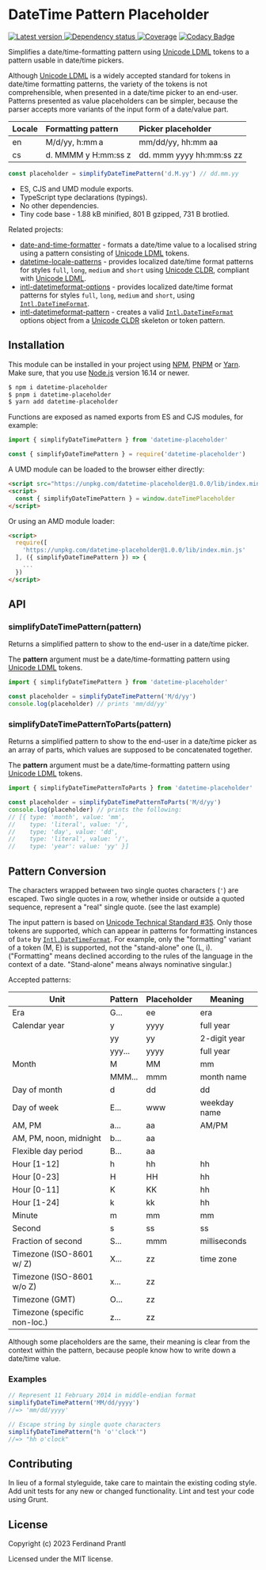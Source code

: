 # DateTime Pattern Placeholder

[![Latest version](https://img.shields.io/npm/v/datetime-placeholder)
 ![Dependency status](https://img.shields.io/librariesio/release/npm/datetime-placeholder)
](https://www.npmjs.com/package/datetime-placeholder)
[![Coverage](https://codecov.io/gh/prantlf/datetime-placeholder/branch/master/graph/badge.svg)](https://codecov.io/gh/prantlf/datetime-placeholder)
[![Codacy Badge](https://api.codacy.com/project/badge/Grade/9f1034029c0747a980cd49f64f16338b)](https://www.codacy.com/app/prantlf/datetime-placeholder?utm_source=github.com&amp;utm_medium=referral&amp;utm_content=prantlf/datetime-placeholder&amp;utm_campaign=Badge_Grade)

Simplifies a date/time-formatting pattern using [Unicode LDML] tokens to a pattern usable in date/time pickers.

Although [Unicode LDML] is a widely accepted standard for tokens in date/time formatting patterns, the variety of the tokens is not comprehensible, when presented in a date/time picker to an end-user. Patterns presented as value placeholders can be simpler, because the parser accepts more variants of the input form of a date/value part.

| Locale | Formatting pattern  | Picker placeholder          |
|:-------|:--------------------|:----------------------------|
| en     | M/d/yy, h:mm a      | mm/dd/yy, hh:mm aa          |
| cs     | d. MMMM y H:mm:ss z | dd. mmm yyyy hh:mm:ss zz    |

```js
const placeholder = simplifyDateTimePattern('d.M.yy') // dd.mm.yy
```

* ES, CJS and UMD module exports.
* TypeScript type declarations (typings).
* No other dependencies.
* Tiny code base - 1.88 kB minified, 801 B gzipped, 731 B brotlied.

Related projects:

* [date-and-time-formatter] - formats a date/time value to a localised string using a pattern consisting of [Unicode LDML] tokens.
* [datetime-locale-patterns] - provides localized date/time format patterns for styles `full`, `long`, `medium` and `short` using [Unicode CLDR], compliant with [Unicode LDML].
* [intl-datetimeformat-options] - provides localized date/time format patterns for styles `full`, `long`, `medium` and `short`, using [`Intl.DateTimeFormat`].
* [intl-datetimeformat-pattern] - creates a valid [`Intl.DateTimeFormat`] options object from a [Unicode CLDR] skeleton or token pattern.

## Installation

This module can be installed in your project using [NPM], [PNPM] or [Yarn]. Make sure, that you use [Node.js] version 16.14 or newer.

```sh
$ npm i datetime-placeholder
$ pnpm i datetime-placeholder
$ yarn add datetime-placeholder
```

Functions are exposed as named exports from ES and CJS modules, for example:

```js
import { simplifyDateTimePattern } from 'datetime-placeholder'
```

```js
const { simplifyDateTimePattern } = require('datetime-placeholder')
```

A UMD module can be loaded to the browser either directly:

```html
<script src="https://unpkg.com/datetime-placeholder@1.0.0/lib/index.min.js"></script>
<script>
  const { simplifyDateTimePattern } = window.dateTimePlaceholder
</script>
```

Or using an AMD module loader:

```html
<script>
  require([
    'https://unpkg.com/datetime-placeholder@1.0.0/lib/index.min.js'
  ], ({ simplifyDateTimePattern }) => {
    ...
  })
</script>
```

## API

### simplifyDateTimePattern(pattern)

Returns a simplified pattern to show to the end-user in a date/time picker.

The **pattern** argument must be a date/time-formatting pattern using [Unicode LDML] tokens.

```js
import { simplifyDateTimePattern } from 'datetime-placeholder'

const placeholder = simplifyDateTimePattern('M/d/yy')
console.log(placeholder) // prints 'mm/dd/yy'
```

### simplifyDateTimePatternToParts(pattern)

Returns a simplified pattern to show to the end-user in a date/time picker as an array of parts, which values are supposed to be concatenated together.

The **pattern** argument must be a date/time-formatting pattern using [Unicode LDML] tokens.

```js
import { simplifyDateTimePatternToParts } from 'datetime-placeholder'

const placeholder = simplifyDateTimePatternToParts('M/d/yy')
console.log(placeholder) // prints the following:
// [{ type: 'month', value: 'mm',
//    type: 'literal', value: '/',
//    type; 'day', value: 'dd',
//    type: 'literal', value: '/',
//    type: 'year': value: 'yy' }]
```

## Pattern Conversion

The characters wrapped between two single quotes characters (`'`) are escaped.
Two single quotes in a row, whether inside or outside a quoted sequence,
represent a "real" single quote. (see the last example)

The input pattern is based on [Unicode Technical Standard #35].
Only those tokens are supported, which can appear in patterns for formatting
instances of `Date` by [`Intl.DateTimeFormat`]. For example, only the "formatting"
variant of a token (M, E) is supported, not the "stand-alone" one (L, i).
("Formatting" means declined according to the rules of the language
 in the context of a date. "Stand-alone" means always nominative singular.)

Accepted patterns:

| Unit                         | Pattern | Placeholder | Meaning      |
|------------------------------|---------|-------------|--------------|
| Era                          | G...    | ee          | era          |
| Calendar year                | y       | yyyy        | full year    |
|                              | yy      | yy          | 2-digit year |
|                              | yyy...  | yyyy        | full year    |
| Month                        | M | MM  | mm          | month number |
|                              | MMM...  | mmm         | month name   |
| Day of month                 | d | dd  | dd          | day number   |
| Day of week                  | E...    | www         | weekday name |
| AM, PM                       | a...    | aa          | AM/PM        |
| AM, PM, noon, midnight       | b...    | aa          |              |
| Flexible day period          | B...    | aa          |              |
| Hour [1-12]                  | h | hh  | hh          | hours        |
| Hour [0-23]                  | H | HH  | hh          |              |
| Hour [0-11]                  | K | KK  | hh          |              |
| Hour [1-24]                  | k | kk  | hh          |              |
| Minute                       | m | mm  | mm          | minutes      |
| Second                       | s | ss  | ss          | seconds      |
| Fraction of second           | S...    | mmm         | milliseconds |
| Timezone (ISO-8601 w/ Z)     | X...    | zz          | time zone    |
| Timezone (ISO-8601 w/o Z)    | x...    | zz          |              |
| Timezone (GMT)               | O...    | zz          |              |
| Timezone (specific non-loc.) | z...    | zz          |              |

Although some placeholders are the same, their meaning is clear from the context within the pattern, because people know how to write down a date/time value.

### Examples

```js
// Represent 11 February 2014 in middle-endian format
simplifyDateTimePattern('MM/dd/yyyy')
//=> 'mm/dd/yyyy'
```

```js
// Escape string by single quote characters
simplifyDateTimePattern("h 'o''clock'")
//=> "hh o'clock"
```

## Contributing

In lieu of a formal styleguide, take care to maintain the existing coding style.  Add unit tests for any new or changed functionality. Lint and test your code using Grunt.

## License

Copyright (c) 2023 Ferdinand Prantl

Licensed under the MIT license.

[Node.js]: http://nodejs.org/
[NPM]: https://www.npmjs.com/
[PNPM]: https://pnpm.io/
[Yarn]: https://yarnpkg.com/
[date-and-time-formatter]: https://github.com/prantlf/date-and-time-formatter
[datetime-locale-patterns]: https://github.com/prantlf/datetime-locale-patterns
[intl-datetimeformat-pattern]: https://github.com/caridy/intl-datetimeformat-pattern
[intl-datetimeformat-options]: https://github.com/prantlf/intl-datetimeformat-options
[Unicode LDML]: https://unicode.org/reports/tr35/
[Unicode CLDR]: https://cldr.unicode.org/
[`Intl.DateTimeFormat`]: https://developer.mozilla.org/en-US/docs/Web/JavaScript/Reference/Global_Objects/Intl/DateTimeFormat
[Unicode Technical Standard #35]: https://www.unicode.org/reports/tr35/tr35-dates.html#Date_Field_Symbol_Table
